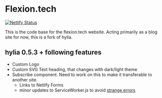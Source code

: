 # Flexion.tech

[![Netlify Status](https://api.netlify.com/api/v1/badges/fa4d2e43-c49b-4340-86e2-c4b75682cac2/deploy-status)](https://app.netlify.com/sites/flexion/deploys)

This is the code base for the flexion.tech website. Acting primarily as a blog site for now, this is a fork of hylia. 

## hylia 0.5.3 + following features
- Custom Logo
- Custom SVG Text heading, that changes with dark/light theme
- Subscribe component. Need to work on this to make it transferable to another site.
  - Links to Netlify Forms
  - minor updates to ServiceWorker.js to avoid [strange errors](https://community.netlify.com/t/form-submission-working-but-action-path-is-not-working/9902/7)

